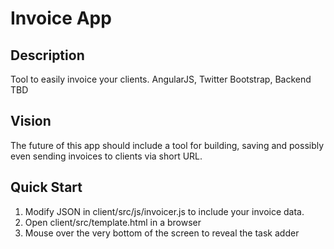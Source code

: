 Invoice App
=======

## Description

Tool to easily invoice your clients. AngularJS, Twitter Bootstrap, Backend TBD

## Vision

The future of this app should include a tool for building, saving and possibly even sending invoices to clients via short URL.

## Quick Start

1. Modify JSON in client/src/js/invoicer.js to include your invoice data.
2. Open client/src/template.html in a browser
3. Mouse over the very bottom of the screen to reveal the task adder
